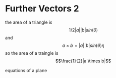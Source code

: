 # Further Vectors 2

the area of a triangle is 
$$ 1/2|a||b| sin(\theta) $$
and $$ a \ \times \ b = |a||b|sin(\theta)\eta$$
so the area of a traingle is $$\frac{1}{2}|a \times b|$$


equations of a plane
[]()